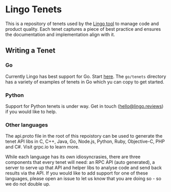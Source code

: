 # Lingo Tenets

This is a repository of tenets used by the [Lingo tool](https://github.com/lingo-reviews/lingo) 
to manage code and product quality. Each tenet captures a piece of best
practice and ensures the documentation and implementation align with it.


## Writing a Tenet

### Go

Currently Lingo has best support for Go. Start [here](https://github.com/lingo-reviews/tenets/tree/master/go/dev). The
`go/tenets` directory has a variety of examples of tenets in Go which yu can copy to get started.

### Python

Support for Python tenets is under way. Get in touch (hello@lingo.reviews) if
you would like to help.

### Other languages

The api.proto file in the root of this repoistory can be used to generate the
tenet API libs in C, C++, Java, Go, Node.js, Python, Ruby, Objective-C, PHP
and C#. Visit grpc.io to learn more.

While each language has its own idiosyncrasies, there are three components
that every tenet will need: an RPC API (auto generated), a server to serve up
that API and helper libs to analyse code and send back results via the API. If
you would like to add support for one of these languages, please open an issue
to let us know that you are doing so - so we do not double up.
